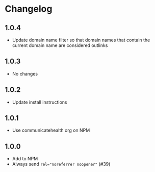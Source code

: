 # Changelog

## 1.0.4

- Update domain name filter so that domain names that contain the current domain name are considered outlinks

## 1.0.3

- No changes

## 1.0.2

- Update install instructions

## 1.0.1

- Use communicatehealth org on NPM

## 1.0.0

- Add to NPM
- Always send `rel="noreferrer noopener"` (#39)
